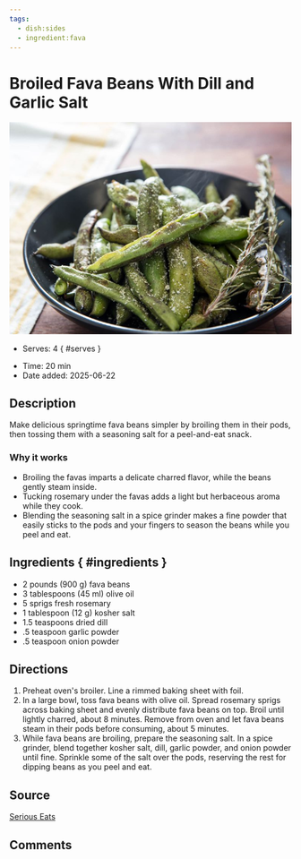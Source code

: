 ```yaml
---
tags:
  - dish:sides
  - ingredient:fava
---
```

<!-- Tags can have colon, but no space around it -->

# Broiled Fava Beans With Dill and Garlic Salt

![Recipe picture](../images/fava.jpg)

<!-- Serves has to be a single number, no dashes, but text is allowed after the
number (e.g., 24 cookies) -->
- Serves: 4
{ #serves }
<!-- Time is not parsed, so anything can be input here, and additional
values can be added (e.g., "active time", "cooking time", etc) -->
- Time: 20 min
- Date added: 2025-06-22

## Description
Make delicious springtime fava beans simpler by broiling them in their pods, then tossing them with a seasoning salt for a peel-and-eat snack.

### Why it works
- Broiling the favas imparts a delicate charred flavor, while the beans gently steam inside.
- Tucking rosemary under the favas adds a light but herbaceous aroma while they cook.
- Blending the seasoning salt in a spice grinder makes a fine powder that easily sticks to the pods and your fingers to season the beans while you peel and eat.

## Ingredients { #ingredients }

<!-- Decimals are allowed, fractions are not. For ranges, use only a single dash
and no spaces between the numbers. -->

- 2 pounds (900 g) fava beans
- 3 tablespoons (45 ml) olive oil
- 5 sprigs fresh rosemary
- 1 tablespoon (12 g) kosher salt
- 1.5 teaspoons dried dill
- .5 teaspoon garlic powder
- .5 teaspoon onion powder

## Directions

<!-- If you have a direction that refers to a number of some ingredient, wrap
the number in asterisks and add `{.ingredient-num}` afterwards. For example,
write `Add 2 Tbsp oil to pan` as `Add *2*{.ingredient-num} to pan`. This allows
us to properly change the number when changing the serves value. -->

1. Preheat oven's broiler. Line a rimmed baking sheet with foil.
2. In a large bowl, toss fava beans with olive oil. Spread rosemary sprigs across baking sheet and evenly distribute fava beans on top. Broil until lightly charred, about 8 minutes. Remove from oven and let fava beans steam in their pods before consuming, about 5 minutes.
3. While fava beans are broiling, prepare the seasoning salt. In a spice grinder, blend together kosher salt, dill, garlic powder, and onion powder until fine. Sprinkle some of the salt over the pods, reserving the rest for dipping beans as you peel and eat. 

## Source

[Serious Eats](https://www.seriouseats.com/broiled-fava-beans-with-dill-and-garlic-salt)

## Comments
